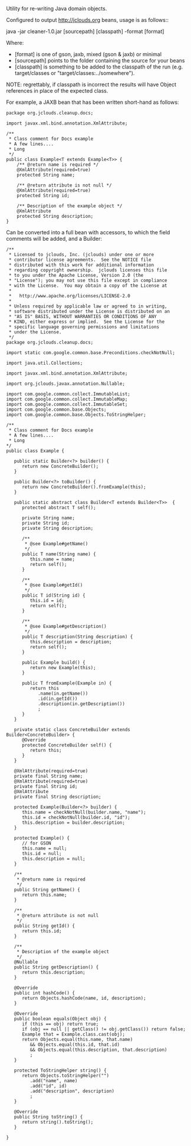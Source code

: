 Utility for re-writing Java domain objects.

Configured to output http://jclouds.org beans, usage is as follows::

java -jar cleaner-1.0.jar [sourcepath] [classpath] -format [format]

Where:

- [format] is one of gson, jaxb, mixed (gson & jaxb) or minimal
- [sourcepath] points to the folder containing the source for your beans
- [classpath] is something to be added to the classpath of the run (e.g. target/classes or "target/classes:../somewhere").
   
NOTE: regrettably, if classpath is incorrect the results will have Object references in place of the expected class.

For example, a JAXB bean that has been written short-hand as follows:

    package org.jclouds.cleanup.docs;
    
    import javax.xml.bind.annotation.XmlAttribute;
    
    /**
     * Class comment for Docs example
     * A few lines....
     * Long
     */
    public class Example<T extends Example<T>> {
        /** @return name is required */
        @XmlAttribute(required=true)
        protected String name;
    
        /** @return attribute is not null */
        @XmlAttribute(required=true)
        protected String id;
    
        /** Description of the example object */
        @XmlAttribute
        protected String description;
    }

Can be converted into a full bean with accessors, to which the field comments will be added, and a Builder:

    /**
     * Licensed to jclouds, Inc. (jclouds) under one or more
     * contributor license agreements.  See the NOTICE file
     * distributed with this work for additional information
     * regarding copyright ownership.  jclouds licenses this file
     * to you under the Apache License, Version 2.0 (the
     * "License"); you may not use this file except in compliance
     * with the License.  You may obtain a copy of the License at
     *
     *   http://www.apache.org/licenses/LICENSE-2.0
     *
     * Unless required by applicable law or agreed to in writing,
     * software distributed under the License is distributed on an
     * "AS IS" BASIS, WITHOUT WARRANTIES OR CONDITIONS OF ANY
     * KIND, either express or implied.  See the License for the
     * specific language governing permissions and limitations
     * under the License.
     */
    package org.jclouds.cleanup.docs;
    
    import static com.google.common.base.Preconditions.checkNotNull;
    
    import java.util.Collections;
    
    import javax.xml.bind.annotation.XmlAttribute;
    
    import org.jclouds.javax.annotation.Nullable;
    
    import com.google.common.collect.ImmutableList;
    import com.google.common.collect.ImmutableMap;
    import com.google.common.collect.ImmutableSet;
    import com.google.common.base.Objects;
    import com.google.common.base.Objects.ToStringHelper;
    
    /**
     * Class comment for Docs example
     * A few lines....
     * Long
    */
    public class Example {
    
       public static Builder<?> builder() { 
          return new ConcreteBuilder();
       }
       
       public Builder<?> toBuilder() { 
          return new ConcreteBuilder().fromExample(this);
       }
    
       public static abstract class Builder<T extends Builder<T>>  {
          protected abstract T self();
    
          private String name;
          private String id;
          private String description;
       
          /** 
           * @see Example#getName()
           */
          public T name(String name) {
             this.name = name;
             return self();
          }
    
          /** 
           * @see Example#getId()
           */
          public T id(String id) {
             this.id = id;
             return self();
          }
    
          /** 
           * @see Example#getDescription()
           */
          public T description(String description) {
             this.description = description;
             return self();
          }
    
          public Example build() {
             return new Example(this);
          }
          
          public T fromExample(Example in) {
             return this
                .name(in.getName())
                .id(in.getId())
                .description(in.getDescription())
                ;
          }
       }
    
       private static class ConcreteBuilder extends Builder<ConcreteBuilder> {
          @Override
          protected ConcreteBuilder self() {
             return this;
          }
       }
    
       @XmlAttribute(required=true)
       private final String name;
       @XmlAttribute(required=true)
       private final String id;
       @XmlAttribute
       private final String description;
    
       protected Example(Builder<?> builder) {
          this.name = checkNotNull(builder.name, "name");
          this.id = checkNotNull(builder.id, "id");
          this.description = builder.description; 
       }
    
       protected Example() {
          // for GSON
          this.name = null;
          this.id = null;
          this.description = null;
       }
    
       /**
        * @return name is required
        */
       public String getName() {
          return this.name;
       }
    
       /**
        * @return attribute is not null
        */
       public String getId() {
          return this.id;
       }
    
       /**
        * Description of the example object
        */
       @Nullable
       public String getDescription() {
          return this.description;
       }
    
       @Override
       public int hashCode() {
          return Objects.hashCode(name, id, description);
       }
    
       @Override
       public boolean equals(Object obj) {
          if (this == obj) return true;
          if (obj == null || getClass() != obj.getClass()) return false;
          Example that = Example.class.cast(obj);
          return Objects.equal(this.name, that.name)
             && Objects.equal(this.id, that.id)
             && Objects.equal(this.description, that.description)
             ;
       }
       
       protected ToStringHelper string() {
          return Objects.toStringHelper("")
             .add("name", name)
             .add("id", id)
             .add("description", description)
             ;
       }
       
       @Override
       public String toString() {
          return string().toString();
       }
    
    }

